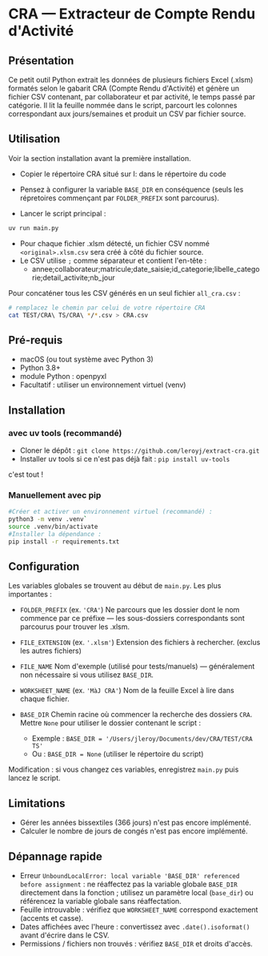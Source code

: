 # CRA — Extracteur de Compte Rendu d'Activité

## Présentation

Ce petit outil Python extrait les données de plusieurs fichiers Excel (.xlsm) formatés selon le gabarit CRA (Compte Rendu d'Activité) et génère un fichier CSV contenant, par collaborateur et par activité, le temps passé par catégorie. Il lit la feuille nommée dans le script, parcourt les colonnes correspondant aux jours/semaines et produit un CSV par fichier source.

## Utilisation

Voir la section installation avant la première installation.

* Copier le répertoire CRA situé sur I: dans le répertoire du code
* Pensez à configurer la variable `BASE_DIR` en conséquence (seuls les répretoires commençant par `FOLDER_PREFIX` sont parcourus).

* Lancer le script principal :

```bash
uv run main.py
```

* Pour chaque fichier .xlsm détecté, un fichier CSV nommé `<original>.xlsm.csv` sera créé à côté du fichier source.
* Le CSV utilise `;` comme séparateur et contient l'en-tête :
  * annee;collaborateur;matricule;date_saisie;id_categorie;libelle_categorie;detail_activite;nb_jour

Pour concaténer tous les CSV générés en un seul fichier `all_cra.csv` :

```bash
# remplacez le chemin par celui de votre répertoire CRA
cat TEST/CRA\ TS/CRA\ */*.csv > CRA.csv
```

## Pré-requis

* macOS (ou tout système avec Python 3)
* Python 3.8+
* module Python : openpyxl
* Facultatif : utiliser un environnement virtuel (venv)

## Installation

### avec uv tools (recommandé)

* Cloner le dépôt : `git clone https://github.com/leroyj/extract-cra.git`
* Installer uv tools si ce n'est pas déjà fait : `pip install uv-tools`

c'est tout !

### Manuellement avec pip

```bash
#Créer et activer un environnement virtuel (recommandé) :
python3 -m venv .venv`
source .venv/bin/activate
#Installer la dépendance :
pip install -r requirements.txt
```

## Configuration

Les variables globales se trouvent au début de `main.py`. Les plus importantes :

* `FOLDER_PREFIX` (ex. `'CRA'`)
  Ne parcours que les dossier dont le nom commence par ce préfixe — les sous-dossiers correspondants sont parcourus pour trouver les .xlsm.

* `FILE_EXTENSION` (ex. `'.xlsm'`)
  Extension des fichiers à rechercher. (exclus les autres fichiers)

* `FILE_NAME`
  Nom d'exemple (utilisé pour tests/manuels) — généralement non nécessaire si vous utilisez `BASE_DIR`.

* `WORKSHEET_NAME` (ex. `'MàJ CRA'`)
  Nom de la feuille Excel à lire dans chaque fichier.

* `BASE_DIR`
  Chemin racine où commencer la recherche des dossiers `CRA`. Mettre `None` pour utiliser le dossier contenant le script :
  * Exemple : `BASE_DIR = '/Users/jleroy/Documents/dev/CRA/TEST/CRA TS'`
  * Ou : `BASE_DIR = None` (utiliser le répertoire du script)

Modification : si vous changez ces variables, enregistrez `main.py` puis lancez le script.

## Limitations

* Gérer les années bissextiles (366 jours) n'est pas encore implémenté.
* Calculer le nombre de jours de congés n'est pas encore implémenté.

## Dépannage rapide

* Erreur `UnboundLocalError: local variable 'BASE_DIR' referenced before assignment` : ne réaffectez pas la variable globale `BASE_DIR` directement dans la fonction ; utilisez un paramètre local (`base_dir`) ou référencez la variable globale sans réaffectation.
* Feuille introuvable : vérifiez que `WORKSHEET_NAME` correspond exactement (accents et casse).
* Dates affichées avec l'heure : convertissez avec `.date().isoformat()` avant d'écrire dans le CSV.
* Permissions / fichiers non trouvés : vérifiez `BASE_DIR` et droits d'accès.
